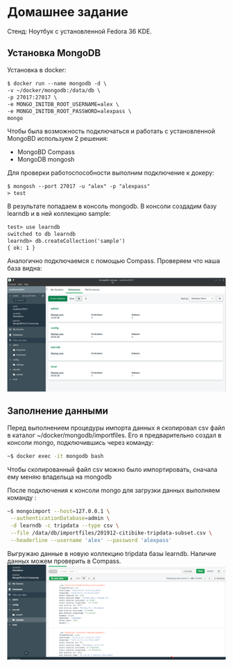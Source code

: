 # Домашнее задание

Стенд: Ноутбук с установленной Fedora 36 KDE.

## Установка MongoDB 

Установка в docker:

```code
$ docker run --name mongodb -d \
-v ~/docker/mongodb:/data/db \
-p 27017:27017 \
-e MONGO_INITDB_ROOT_USERNAME=alex \
-e MONGO_INITDB_ROOT_PASSWORD=alexpass \
mongo
```

Чтобы была возможность подключаться и работать с установленной MongoBD используем 2 решения:
- MongoBD Compass
- MongoDB mongosh

Для проверки работоспособности выполним подключение к докеру:

```
$ mongosh --port 27017 -u "alex" -p "alexpass"
> test
```

В результате попадаем в консоль mongodb. В консоли создадим базу learndb и в ней коллекцию sample:

```code
test> use learndb
switched to db learndb
learndb> db.createCollection('sample')
{ ok: 1 }
```

Аналогично подключаемся с помощью Compass. Проверяем что наша база видна:

![compass][1]

[1]: ../img/compass.png


## Заполнение данными

Перед выполнением процедуры импорта данных я скопировал csv файл в каталог ~/docker/mongodb/importfiles.
Его я предварительно создал в консоли mongo, подключившись через команду:

```bash
~$ docker exec -it mongodb bash
```

Чтобы скопированный файл csv можно было импортировать, сначала ему меняю владельца на mongodb

После подключения к консоли mongo для загрузки данных выполняем команду :

```bash
~$ mongoimport --host=127.0.0.1 \
 --authenticationDatabase=admin \
 -d learndb -c tripdata --type csv \
 --file /data/db/importfiles/201912-citibike-tripdata-subset.csv \
 --headerline --username 'alex' --password 'alexpass'
```

Выгружаю данные в новую коллекцию tripdata базы learndb.
Наличие данных можем проверить в Compass.
![compass_bikes][2]

[2]: ../img/compass_citibikes.png
